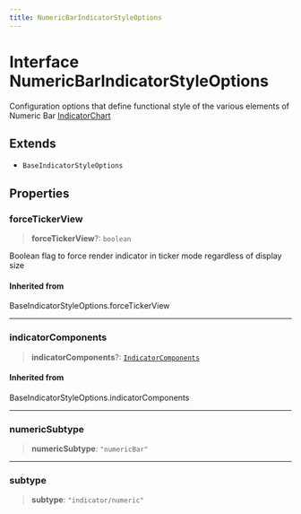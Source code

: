 ```yaml
---
title: NumericBarIndicatorStyleOptions
---
```


# Interface NumericBarIndicatorStyleOptions

Configuration options that define functional style of the various elements of Numeric Bar [IndicatorChart](../functions/function.IndicatorChart.md)

## Extends

- `BaseIndicatorStyleOptions`

## Properties

### forceTickerView

> **forceTickerView**?: `boolean`

Boolean flag to force render indicator in ticker mode regardless of display size

#### Inherited from

BaseIndicatorStyleOptions.forceTickerView

***

### indicatorComponents

> **indicatorComponents**?: [`IndicatorComponents`](../type-aliases/type-alias.IndicatorComponents.md)

#### Inherited from

BaseIndicatorStyleOptions.indicatorComponents

***

### numericSubtype

> **numericSubtype**: `"numericBar"`

***

### subtype

> **subtype**: `"indicator/numeric"`
